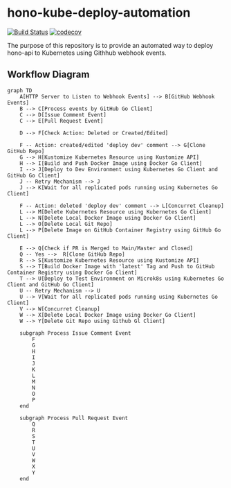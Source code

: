 # hono-kube-deploy-automation
[![Build Status](https://github.com/uib-ub/hono-kube-deploy-automation/actions/workflows/cicd.yaml/badge.svg?branch=main)](https://github.com/uib-ub/hono-kube-deploy-automation/actions/workflows/cicd.yaml) [![codecov](https://codecov.io/gh/uib-ub/hono-kube-deploy-automation/graph/badge.svg?token=BK0QPWIF3P)](https://codecov.io/gh/uib-ub/hono-kube-deploy-automation)

The purpose of this repository is to provide an automated way to deploy hono-api to Kubernetes using Githhub webhook events.

## Workflow Diagram

```mermaid
graph TD
    A[HTTP Server to Listen to Webhook Events] --> B[GitHub Webhook Events]
    B --> C[Process events by GitHub Go Client]
    C --> D[Issue Comment Event]
    C --> E[Pull Request Event]

    D --> F[Check Action: Deleted or Created/Edited]

    F -- Action: created/edited 'deploy dev' comment --> G[Clone GitHub Repo]
    G --> H[Kustomize Kubernetes Resource using Kustomize API]
    H --> I[Build and Push Docker Image using Docker Go Client]
    I --> J[Deploy to Dev Environment using Kubernetes Go Client and GitHub Go Client]
    J -- Retry Mechanism --> J
    J --> K[Wait for all replicated pods running using Kubernetes Go Client]

    F -- Action: deleted 'deploy dev' comment --> L[Concurret Cleanup]
    L --> M[Delete Kubernetes Resource using Kubernetes Go Client]
    L --> N[Delete Local Docker Image using Docker Go Client]
    L --> O[Delete Local Git Repo]
    L --> P[Delete Image on GitHub Container Registry using GitHub Go Client]

    E --> Q[Check if PR is Merged to Main/Master and Closed]
    Q -- Yes -->  R[Clone GitHub Repo]
    R --> S[Kustomize Kubernetes Resource using Kustomize API]
    S --> T[Build Docker Image with 'latest' Tag and Push to GitHub Container Registry using Docker Go Client]
    T --> U[Deploy to Test Environment on Microk8s using Kubernetes Go Client and GitHub Go Client]
    U -- Retry Mechanism --> U
    U --> V[Wait for all replicated pods running using Kubernetes Go Client] 
    V --> W[Concurret Cleanup]
    W --> X[Delete Local Docker Image using Docker Go Client]
    W --> Y[Delete Git Repo using Github Gl Client]

    subgraph Process Issue Comment Event
        F
        G
        H
        I
        J
        K
        L
        M
        N
        O
        P
    end

    subgraph Process Pull Request Event
        Q
        R
        S
        T
        U
        V
        W
        X
        Y
    end
